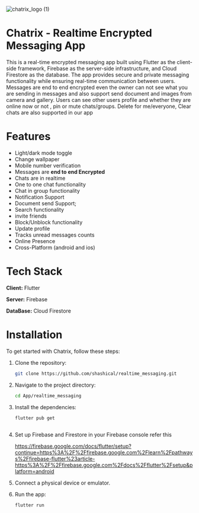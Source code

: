  ![chatrix_logo (1)](https://github.com/shashical/realtime_messaging/assets/106883666/9a600f40-1a50-43d1-aa59-710286cb5ba1)
#  Chatrix - Realtime Encrypted Messaging App
This is a real-time encrypted messaging app built using Flutter as the client-side framework, Firebase as the server-side infrastructure, and Cloud Firestore as the database. The app provides secure and private messaging functionality while ensuring real-time communication between users.
Messages are end to end encrypted even the owner can not see what you are sending in messages and also support send document and  images from camera and gallery. Users can see other users profile and whether they are online now or not , pin or mute  chats/groups.  Delete for me/everyone, Clear chats are  also supported in our app
# Features
+ Light/dark mode toggle
+ Change wallpaper
+  Mobile number verification
+  Messages are **end to end Encrypted**
+  Chats are  in realtime
+  One to one chat functionality
+  Chat in group functionality
+  Notification Support
+  Document send Support; 
+  Search functionality
+  invite friends
+  Block/Unblock functionality
+  Update profile
+  Tracks unread messages counts
+  Online Presence
+  Cross-Platform (android and ios)
  
# Tech Stack
**Client:** Flutter

**Server:** Firebase

**DataBase:** Cloud Firestore
# Installation
To get started with Chatrix, follow these steps:
1. Clone the repository:
   
    ```bash
    git clone https://github.com/shashical/realtime_messaging.git
    ```
2. Navigate to the project directory:
   ```bash
   cd App/realtime_messaging
    ```
3. Install the dependencies:
   ```bash
   flutter pub get
  
4. Set up Firebase and Firestore in your Firebase console
   refer this
   
    https://firebase.google.com/docs/flutter/setup?continue=https%3A%2F%2Ffirebase.google.com%2Flearn%2Fpathways%2Ffirebase-flutter%23article-https%3A%2F%2Ffirebase.google.com%2Fdocs%2Fflutter%2Fsetup&platform=android
5. Connect a physical device or emulator.
6. Run the app:
   ```bash
   flutter run
     
